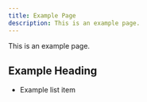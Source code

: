 ```yaml
---
title: Example Page
description: This is an example page.
---
```


This is an example page.

## Example Heading

- Example list item
